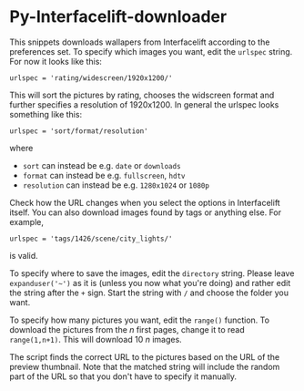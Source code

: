 Py-Interfacelift-downloader
===========================

This snippets downloads wallapers from Interfacelift according to the
preferences set. To specify which images you want, edit the `urlspec` string.
For now it looks like this:

    urlspec = 'rating/widescreen/1920x1200/'

This will sort the pictures by rating, chooses the widscreen format and further
specifies a resolution of 1920x1200. In general the urlspec looks something
like this:

    urlspec = 'sort/format/resolution'

where

* `sort` can instead be e.g. `date` or `downloads`
* `format` can instead be e.g. `fullscreen`, `hdtv` 
* `resolution` can instead  be e.g. `1280x1024` or `1080p`

Check how the URL changes when you select the options in Interfacelift itself.
You can also download images found by tags or anything else. For example,

    urlspec = 'tags/1426/scene/city_lights/'

is valid.

To specify where to save the images, edit the `directory` string. Please leave
`expanduser('~')` as it is (unless you now what you're doing) and rather edit
the string after the `+` sign. Start the string with `/` and choose the folder
you want.

To specify how many pictures you want, edit the `range()` function. To download
the pictures from the _n_ first pages, change it to read `range(1,n+1)`. This
will download 10 _n_ images.

The script finds the correct URL to the pictures based on the URL of the
preview thumbnail. Note that the matched string will include the random part of
the URL so that you don't have to specify it manually.
